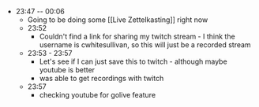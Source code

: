 - 23:47 -- 00:06
    - Going to be doing some [[Live Zettelkasting]] right now
    - 23:52
        - Couldn't find a link for sharing my twitch stream - I think the username is cwhitesullivan, so this will just be a recorded stream
    - 23:53 - 23:57
        - Let's see if I can just save this to twitch - although maybe youtube is better
        - was able to get recordings with twitch
    - 23:57
        - checking youtube for golive feature
